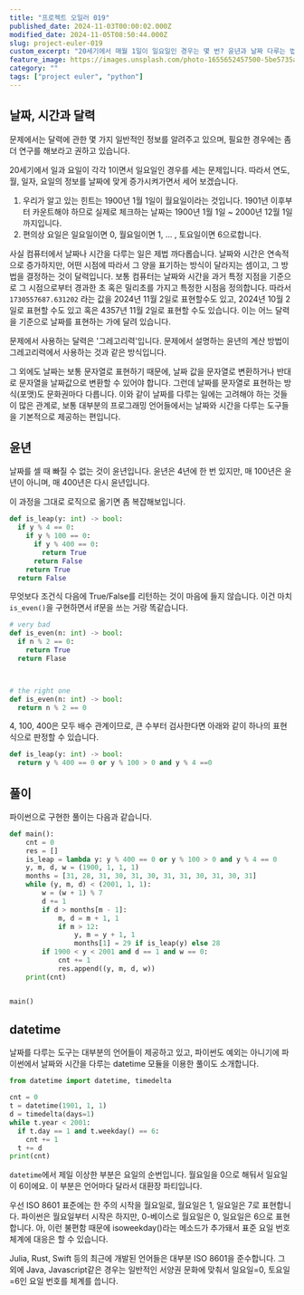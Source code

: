 ```yaml
---
title: "프로젝트 오일러 019"
published_date: 2024-11-03T00:00:02.000Z
modified_date: 2024-11-05T08:50:44.000Z
slug: project-euler-019
custom_excerpt: "20세기에서 매월 1일이 일요일인 경우는 몇 번? 윤년과 날짜 다루는 법"
feature_image: https://images.unsplash.com/photo-1655652457500-5be5735a5698?crop=entropy&cs=tinysrgb&fit=max&fm=jpg&ixid=M3wxMTc3M3wwfDF8c2VhcmNofDQ5fHxtb29uJTIwb3JiaXR8ZW58MHx8fHwxNzMwNTU4OTQ1fDA&ixlib=rb-4.0.3&q=80&w=2000
category: ""
tags: ["project euler", "python"]
---
```


## 날짜, 시간과 달력

문제에서는 달력에 관한 몇 가지 일반적인 정보를 알려주고 있으며, 필요한 경우에는 좀 더 연구를 해보라고 권하고 있습니다.

20세기에서 일과 요일이 각각 1이면서 일요일인 경우를 세는 문제입니다. 따라서 연도, 월, 일자, 요일의 정보를 날짜에 맞게 증가시켜가면서
세어 보겠습니다.

  1. 우리가 알고 있는 힌트는 1900년 1월 1일이 월요일이라는 것입니다. 1901년 이후부터 카운트해야 하므로 실제로 체크하는 날짜는 1900년 1월 1일 ~ 2000년 12월 1일까지입니다. 
  2. 편의상 요일은 일요일이면 0, 월요일이면 1, ... , 토요일이면 6으로합니다. 

사실 컴퓨터에서 날짜나 시간을 다루는 일은 제법 까다롭습니다. 날짜와 시간은 연속적으로 증가하지만, 어떤 시점에 따라서 그 양을 표기하는
방식이 달라지는 셈이고, 그 방법을 결정하는 것이 달력입니다. 보통 컴퓨터는 날짜와 시간을 과거 특정 지점을 기준으로 그 시점으로부터 경과한
초 혹은 밀리초를 가지고 특정한 시점음 정의합니다. 따라서 `1730557687.631202` 라는 값을 2024년 11월 2일로 표현할수도
있고, 2024년 10월 2일로 표현할 수도 있고 혹은 4357년 11월 2일로 표현할 수도 있습니다. 이는 어느 달력을 기준으로 날짜를
표현하는 가에 달려 있습니다.

문제에서 사용하는 달력은 '그레고리력'입니다. 문제에서 설명하는 윤년의 계산 방법이 그레고리력에서 사용하는 것과 같은 방식입니다.

그 외에도 날짜는 보통 문자열로 표현하기 때문에, 날짜 값을 문자열로 변환하거나 반대로 문자열을 날짜값으로 변환할 수 있어야 합니다. 그런데
날짜를 문자열로 표현하는 방식(포맷)도 문화권마다 다릅니다. 이와 같이 날짜를 다루는 일에는 고려해야 하는 것들이 많은 관계로, 보통
대부분의 프로그래밍 언어들에서는 날짜와 시간을 다루는 도구들을 기본적으로 제공하는 편입니다.

## 윤년

날짜를 셀 때 빠질 수 없는 것이 윤년입니다. 윤년은 4년에 한 번 있지만, 매 100년은 윤년이 아니며, 매 400년은 다시 윤년입니다.

이 과정을 그대로 로직으로 옮기면 좀 복잡해보입니다.

```python
def is_leap(y: int) -> bool:
  if y % 4 == 0:
    if y % 100 == 0:
      if y % 400 == 0:
        return True
      return False
    return True
  return False
```
무엇보다 조건식 다음에 True/False를 리턴하는 것이 마음에 들지 않습니다. 이건 마치 `is_even()`을 구현하면서 if문을 쓰는
거랑 똑같습니다.

```python
# very bad
def is_even(n: int) -> bool:
  if n % 2 == 0:
    return True
  return Flase



# the right one
def is_even(n: int) -> bool:
  return n % 2 == 0
```
4, 100, 400은 모두 배수 관계이므로, 큰 수부터 검사한다면 아래와 같이 하나의 표현식으로 판정할 수 있습니다.

```python
def is_leap(y: int) -> bool:
  return y % 400 == 0 or y % 100 > 0 and y % 4 ==0
```
## 풀이

파이썬으로 구현한 풀이는 다음과 같습니다.

```python
def main():
    cnt = 0
    res = []
    is_leap = lambda y: y % 400 == 0 or y % 100 > 0 and y % 4 == 0
    y, m, d, w = (1900, 1, 1, 1)
    months = [31, 28, 31, 30, 31, 30, 31, 31, 30, 31, 30, 31]
    while (y, m, d) < (2001, 1, 1):
        w = (w + 1) % 7
        d += 1
        if d > months[m - 1]:
            m, d = m + 1, 1
            if m > 12:
                y, m = y + 1, 1
                months[1] = 29 if is_leap(y) else 28
        if 1900 < y < 2001 and d == 1 and w == 0:
            cnt += 1
            res.append((y, m, d, w))
    print(cnt)


main()
```
## datetime

날짜를 다루는 도구는 대부분의 언어들이 제공하고 있고, 파이썬도 예외는 아니기에 파이썬에서 날짜와 시간을 다루는 datetime 모듈을
이용한 풀이도 소개합니다.

```python
from datetime import datetime, timedelta

cnt = 0
t = datetime(1901, 1, 1)
d = timedelta(days=1)
while t.year < 2001:
  if t.day == 1 and t.weekday() == 6:
    cnt += 1
  t += d
print(cnt)
```
`datetime`에서 제일 이상한 부분은 요일의 순번입니다. 월요일을 0으로 해둬서 일요일이 6이에요. 이 부분은 언어마다 달라서 대환장
파티입니다.

우선 ISO 8601 표준에는 한 주의 시작을 월요일로, 월요일은 1, 일요일은 7로 표현합니다. 파이썬은 월요일부터 시작은 하지만,
0-베이스로 월요일은 0, 일요일은 6으로 표현합니다. 아, 이런 불편함 때문에 isoweekday()라는 메소드가 추가돼서 표준 요일 번호
체계에 대응은 할 수 있습니다.

Julia, Rust, Swift 등의 최근에 개발된 언어들은 대부분 ISO 8601을 준수합니다. 그 외에 Java,
Javascript같은 경우는 일반적인 서양권 문화에 맞춰서 일요일=0, 토요일=6인 요일 번호를 체계를 씁니다.

